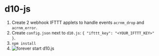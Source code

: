 # d10-js

1. Create 2 webhook IFTTT applets to handle events `acrnm_drop` and `acrnm_error`.
2. Create `config.json` next to `d10.js`: `{ "ifttt_key": "<YOUR_IFTTT_KEY>" }`.
3. `npm install`
4. ![`forever start d10.js`](https://github.com/foreversd/forever)
